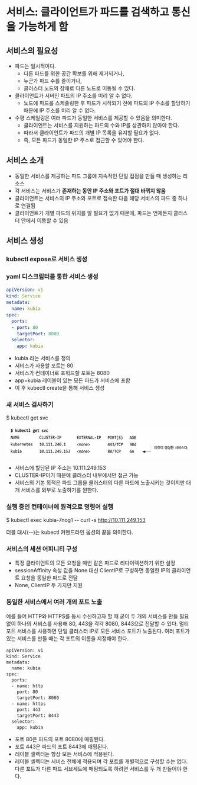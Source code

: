 # 서비스: 클라이언트가 파드를 검색하고 통신을 가능하게 함

## 서비스의 필요성
- 파드는 일시적이다.
  - 다른 파드를 위한 공간 확보를 위해 제거되거나,
  - 누군가 파드 수를 줄이거나,
  - 클러스터 노드의 장애로 다른 노드로 이동될 수 있다.
- 클라이언트가 서버인 파드의 IP 주소를 미리 알 수 없다.
  - 노드에 파드를 스케줄링한 후 파드가 시작되기 전에 파드의 IP 주소를 할당하기 때문에 IP 주소를 미리 알 수 없다.
- 수평 스케일링은 여러 파드가 동일한 서비스를 제공할 수 있음을 의미한다.
  - 클라이언트는 서비스를 지원하는 파드의 수와 IP를 상관하지 않아야 한다.
  - 따라서 클라이언트가 파드의 개별 IP 목록을 유지할 필요가 없다.
  - 즉, 모든 파드가 동일한 IP 주소로 접근할 수 있어야 한다.

## 서비스 소개
- 동일한 서비스를 제공하는 파드 그룹에 지속적인 단일 접점을 만들 때 생성하는 리소스
- 각 서비스는 서비스가 **존재하는 동안 IP 주소와 포트가 절대 바뀌지 않음**
- 클라이언트는 서비스의 IP 주소와 포트로 접속한 다음 해당 서비스의 파드 중 하나로 연결됨
- 클라이언트가 개별 파드의 위치를 알 필요가 없기 때문에, 파드는 언제든지 클러스터 안에서 이동할 수 있음

## 서비스 생성

### kubectl expose로 서비스 생성

### yaml 디스크립터를 통한 서비스 생성
``` kubia-svc.yaml
apiVersion: v1
kind: Service
metadata:
  name: kubia
spec:
  ports:
  - port: 80
    targetPort: 8080
  selector:
    app: kubia
```
- kubia 라는 서비스를 정의
- 서비스가 사용할 포트는 80
- 서비스가 컨테이너로 포워드할 포트는 8080
- app=kubia 레이블이 있는 모든 파드가 서비스에 포함
- 이 후 kubectl create을 통해 서비스 생성

### 새 서비스 검사하기
$ kubectl get svc

![$kubectl get svc](images/1.png)
- 서비스에 할당된 IP 주소는 10.111.249.153
- CLUSTER-IP이기 때문에 클러스터 내부에서만 접근 가능
- 서비스의 기본 목적은 파드 그룹을 클러스터의 다른 파드에 노출시키는 것이지만 대개 서비스를 외부로 노출하기를 원한다.

### 실행 중인 컨테이너에 원격으로 명령어 실행
$ kubectl exec kubia-7nog1 -- curl -s http://10.111.249.153

더블 대시(--)는 kubectl 커맨드라인 옵션의 끝을 의미한다.

### 서비스의 세션 어피니티 구성
- 특정 클라이언트의 모든 요청을 매번 같은 파드로 리다이렉션하기 위한 설정
- sessionAffinity 속성 값을 None 대신 ClientIP로 구성하면 동일한 IP의 클라이언트 요청을 동일한 파드로 전달
- None, ClientIP 두 가지만 지원

### 동일한 서비스에서 여러 개의 포트 노출
예를 들어 HTTP와 HTTPS를 동시 수신하고자 할 때 굳이 두 개의 서비스를 만들 필요 없이 하나의 서비스를 사용해 80, 443을 각각 8080, 8443으로 전달할 수 있다.
멀티 포트 서비스를 사용하면 단일 클러스터 IP로 모든 서비스 포트가 노출된다.
여러 포트가 있는 서비스를 만들 때는 각 포트의 이름을 지정해야 한다.

``` 서비스 정의에서 멀티 포트 지정
apiVersion: v1
kind: Service
metadata:
  name: kubia
spec:
  ports:
  - name: http
    port: 80
    targetPort: 8080
  - name: https
    port: 443
    targetPort: 8443
  selector:
    app: kubia
```
- 포트 80은 파드의 포트 8080에 매핑된다.
- 포트 443은 파드의 포트 8443에 매핑된다.
- 레이블 셀렉터는 항상 모든 서비스에 적용된다.
- 레이블 셀렉터는 서비스 전체에 적용되며 각 포트를 개별적으로 구성할 수는 없다. 다른 포트가 다른 파드 서브세트에 매핑되도록 하려면 서비스를 두 개 만들어야 한다.
